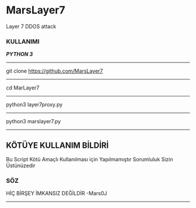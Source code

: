 # MarsLayer7
Layer 7 DDOS attack

### KULLANIMI 
***PYTHON 3***
***
git clone https://github.com/MarsLayer7
***
cd MarLayer7
***
python3 layer7proxy.py
***
python3 marslayer7.py
***

## KÖTÜYE KULLANIM BİLDİRİ

Bu Script Kötü Amaçlı Kullanılması için Yapılmamıştır
Sorumluluk Sizin Üstünüzedir 

### SÖZ

HİÇ BİRŞEY İMKANSIZ DEĞİLDİR -Mars0J

******

